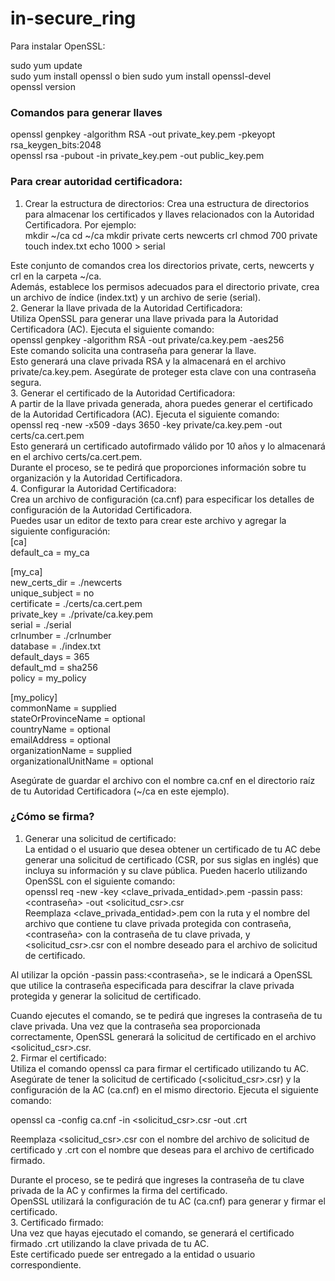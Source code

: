 # in-secure_ring

Para instalar OpenSSL:  

sudo yum update  
sudo yum install openssl o bien sudo yum install openssl-devel  
openssl version  

### Comandos para generar llaves 
openssl genpkey -algorithm RSA -out private_key.pem -pkeyopt rsa_keygen_bits:2048  
openssl rsa -pubout -in private_key.pem -out public_key.pem  

### Para crear autoridad certificadora:
1. Crear la estructura de directorios: 
Crea una estructura de directorios para almacenar los certificados y llaves relacionados con la Autoridad Certificadora. Por ejemplo:  
mkdir ~/ca
cd ~/ca
mkdir private certs newcerts crl
chmod 700 private
touch index.txt
echo 1000 > serial

Este conjunto de comandos crea los directorios private, certs, newcerts y crl en la carpeta ~/ca.   
Además, establece los permisos adecuados para el directorio private, crea un archivo de índice (index.txt) y un archivo de serie (serial).  
2. Generar la llave privada de la Autoridad Certificadora:  
Utiliza OpenSSL para generar una llave privada para la Autoridad Certificadora (AC). Ejecuta el siguiente comando:  
openssl genpkey -algorithm RSA -out private/ca.key.pem -aes256  
Este comando solicita una contraseña para generar la llave.  
Esto generará una clave privada RSA y la almacenará en el archivo private/ca.key.pem. Asegúrate de proteger esta clave con una contraseña segura.  
3. Generar el certificado de la Autoridad Certificadora:  
A partir de la llave privada generada, ahora puedes generar el certificado de la Autoridad Certificadora (AC). Ejecuta el siguiente comando:  
openssl req -new -x509 -days 3650 -key private/ca.key.pem -out certs/ca.cert.pem  
Esto generará un certificado autofirmado válido por 10 años y lo almacenará en el archivo certs/ca.cert.pem.  
Durante el proceso, se te pedirá que proporciones información sobre tu organización y la Autoridad Certificadora.  
4. Configurar la Autoridad Certificadora:  
Crea un archivo de configuración (ca.cnf) para especificar los detalles de configuración de la Autoridad Certificadora.  
Puedes usar un editor de texto para crear este archivo y agregar la siguiente configuración:  
[ca]  
default_ca = my_ca  
  
[my_ca]  
new_certs_dir = ./newcerts  
unique_subject = no  
certificate = ./certs/ca.cert.pem  
private_key = ./private/ca.key.pem  
serial = ./serial  
crlnumber = ./crlnumber  
database = ./index.txt  
default_days = 365  
default_md = sha256  
policy = my_policy  
  
[my_policy]  
commonName = supplied  
stateOrProvinceName = optional  
countryName = optional  
emailAddress = optional  
organizationName = supplied  
organizationalUnitName = optional  
  
Asegúrate de guardar el archivo con el nombre ca.cnf en el directorio raíz de tu Autoridad Certificadora (~/ca en este ejemplo).  
  
### ¿Cómo se firma?
1. Generar una solicitud de certificado:  
La entidad o el usuario que desea obtener un certificado de tu AC debe generar una solicitud de certificado (CSR, por sus siglas en inglés) que incluya su información y su clave pública. 
Pueden hacerlo utilizando OpenSSL con el siguiente comando:  
openssl req -new -key <clave_privada_entidad>.pem -passin pass:<contraseña> -out <solicitud_csr>.csr  
Reemplaza <clave_privada_entidad>.pem con la ruta y el nombre del archivo que contiene tu clave privada protegida con contraseña, <contraseña> con la contraseña de tu clave privada, y <solicitud_csr>.csr con el nombre deseado para el archivo de solicitud de certificado.  
  
Al utilizar la opción -passin pass:<contraseña>, se le indicará a OpenSSL que utilice la contraseña especificada para descifrar la clave privada protegida y generar la solicitud de certificado.  
  
Cuando ejecutes el comando, se te pedirá que ingreses la contraseña de tu clave privada. Una vez que la contraseña sea proporcionada correctamente, OpenSSL generará la solicitud de certificado en el archivo <solicitud_csr>.csr.  
2. Firmar el certificado:  
Utiliza el comando openssl ca para firmar el certificado utilizando tu AC.  
Asegúrate de tener la solicitud de certificado (<solicitud_csr>.csr) y la configuración de la AC (ca.cnf) en el mismo directorio. Ejecuta el siguiente comando:  
  
openssl ca -config ca.cnf -in <solicitud_csr>.csr -out <certificado>.crt  
  
Reemplaza <solicitud_csr>.csr con el nombre del archivo de solicitud de certificado y <certificado>.crt con el nombre que deseas para el archivo de certificado firmado.  
  
Durante el proceso, se te pedirá que ingreses la contraseña de tu clave privada de la AC y confirmes la firma del certificado.  
OpenSSL utilizará la configuración de tu AC (ca.cnf) para generar y firmar el certificado.  
3. Certificado firmado:  
Una vez que hayas ejecutado el comando, se generará el certificado firmado <certificado>.crt utilizando la clave privada de tu AC.  
Este certificado puede ser entregado a la entidad o usuario correspondiente.  